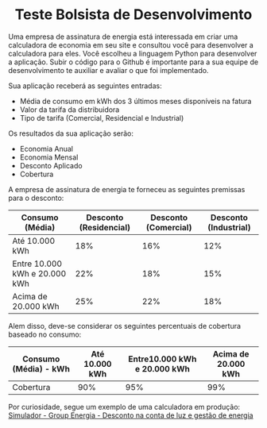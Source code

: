 <h1 align="center"> Teste Bolsista de Desenvolvimento</h1>

Uma empresa de assinatura de energia está interessada em criar uma calculadora de economia em seu site e consultou você para desenvolver a calculadora para eles. Você escolheu a linguagem Python para desenvolver a aplicação. Subir o código para o Github é importante para a sua equipe de desenvolvimento te auxiliar e avaliar o que foi implementado.  

Sua aplicação receberá as seguintes entradas:

- Média de consumo em kWh dos 3 últimos meses disponíveis na fatura
- Valor da tarifa da distribuidora
- Tipo de tarifa (Comercial, Residencial e Industrial)

Os resultados da sua aplicação serão:

- Economia Anual
- Economia Mensal
- Desconto Aplicado
- Cobertura

A empresa de assinatura de energia te forneceu as seguintes premissas para o desconto:

| Consumo (Média) | Desconto (Residencial) | Desconto (Comercial) | Desconto (Industrial) |
| --- | --- | --- | --- |
| Até 10.000 kWh | 18% | 16% | 12% |
| Entre 10.000 kWh e 20.000 kWh | 22% | 18% | 15% |
| Acima de 20.000 kWh | 25% | 22% | 18% |

Alem disso, deve-se considerar os seguintes percentuais de cobertura baseado no consumo:

| Consumo (Média) - kWh | Até 10.000 kWh | Entre10.000 kWh e 20.000 kWh | Acima de 20.000 kWh |
| --- | --- | --- | --- |
| Cobertura | 90% | 95% | 99% |

Por curiosidade, segue um exemplo de uma calculadora em produção: 
[Simulador - Group Energia - Desconto na conta de luz e gestão de energia](https://groupenergia.com.br/simulador/)
